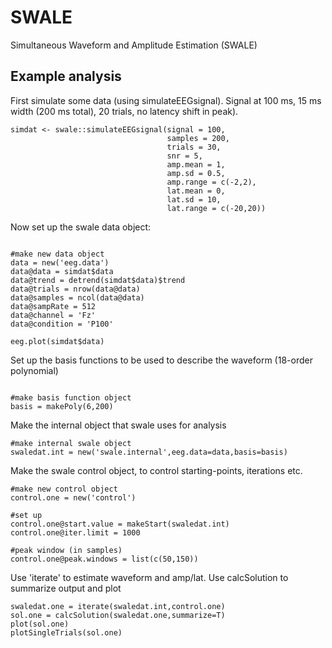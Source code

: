 
# SWALE
Simultaneous Waveform and Amplitude Estimation (SWALE)

## Example analysis

First simulate some data (using simulateEEGsignal). Signal at 100 ms, 15 ms width (200 ms total), 20 trials, no latency shift in peak).
```r{}
simdat <- swale::simulateEEGsignal(signal = 100, 
                                   samples = 200,
                                   trials = 30,
                                   snr = 5,
                                   amp.mean = 1,
                                   amp.sd = 0.5,
                                   amp.range = c(-2,2),
                                   lat.mean = 0,
                                   lat.sd = 10, 
                                   lat.range = c(-20,20))
```

Now set up the swale data object:

```r{}

#make new data object
data = new('eeg.data')
data@data = simdat$data
data@trend = detrend(simdat$data)$trend
data@trials = nrow(data@data)
data@samples = ncol(data@data)
data@sampRate = 512
data@channel = 'Fz'
data@condition = 'P100'

eeg.plot(simdat$data)

```

Set up the basis functions to be used to describe the waveform (18-order polynomial)
```r{}

#make basis function object
basis = makePoly(6,200)

```
Make the internal object that swale uses for analysis
```r{}
#make internal swale object
swaledat.int = new('swale.internal',eeg.data=data,basis=basis)

```

Make the swale control object, to control starting-points, iterations etc.
```r{}
#make new control object
control.one = new('control')

#set up
control.one@start.value = makeStart(swaledat.int)
control.one@iter.limit = 1000

#peak window (in samples)
control.one@peak.windows = list(c(50,150))
```

Use 'iterate' to estimate waveform and amp/lat. Use calcSolution to summarize output and plot

```r{}
swaledat.one = iterate(swaledat.int,control.one)
sol.one = calcSolution(swaledat.one,summarize=T)
plot(sol.one)
plotSingleTrials(sol.one)
```


